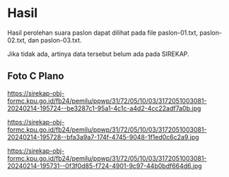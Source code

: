 # Hasil

Hasil perolehan suara paslon dapat dilihat pada file paslon-01.txt, paslon-02.txt, dan paslon-03.txt.

Jika tidak ada, artinya data tersebut belum ada pada SIREKAP.

## Foto C Plano

https://sirekap-obj-formc.kpu.go.id/fb24/pemilu/ppwp/31/72/05/10/03/3172051003081-20240214-195724--be3287c1-95a1-4c1c-a4d2-4cc22adf7a0b.jpg

https://sirekap-obj-formc.kpu.go.id/fb24/pemilu/ppwp/31/72/05/10/03/3172051003081-20240214-195728--bfa3a9a7-174f-4745-9048-1f1ed0c6c2a9.jpg

https://sirekap-obj-formc.kpu.go.id/fb24/pemilu/ppwp/31/72/05/10/03/3172051003081-20240214-195731--0f3f0d85-f724-4901-9c97-44b0bdf664d6.jpg
